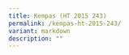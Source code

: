 ```yaml
---
title: Kempas (HT 2015 243)
permalink: /kempas-ht-2015-243/
variant: markdown
description: ""
---
```

